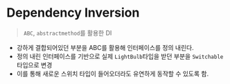 # Dependency Inversion
> `ABC`, `abstractmethod`를 활용한 DI

- 강하게 결합되어있던 부분을 ABC를 활용해 인터페이스를 정의 내린다.
- 정의 내린 인터페이스를 기반으로 실제 `LightBulb`타입을 받던 부분을 `Switchable` 타입으로 변경
- 이를 통해 새로운 스위치 타입이 들어오더라도 유연하게 동작할 수 있도록 함.